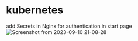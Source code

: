 # kubernetes
add Secrets in Nginx for authentication in start page 
![Screenshot from 2023-09-10 21-08-28](https://github.com/SaptArm/kubernetes/assets/129938847/c62b50a6-4324-4891-a2db-b72b6d1006d6)
